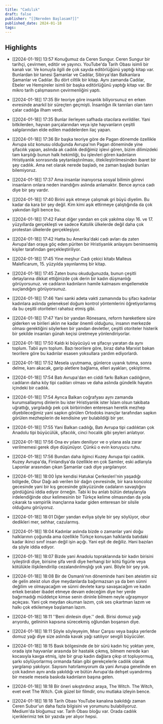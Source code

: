 ```yaml
---
title: "Cadılık"
draft: false
publisher: "[[Nereden Başlasam?]]"
published_date: 2024-01-18
tags:
---
```



## Highlights
* [[2024-01-19]] 13:57  Konuğumuz da Ceren Sungur. Ceren Sungur bir tarihçi, çevirmen, editör ve yayıncı. YouTube'da Tarih Obası isimli bir kanalı var. Ve konuyla ilgili de çok sayıda editörlüğünü yaptığı kitap var. Bunlardan bir tanesi Şamanlar ve Cadılar, Sibirya'dan Balkanlara Şamanlar ve Cadılar. Bu dört ciltlik bir kitap. Aynı zamanda Cadılar, Ebeler ve Hemşireler isimli bir başka editörlüğünü yaptığı kitap var. Bir mikro tarih çalışmasının çevirmenliğini yaptı.

* [[2024-01-18]] 17:35  Bir teoriye göre insanlık biliyorsunuz en erken evresinde anarkil bir süreçten geçmişti. İnsanlığın ilk tanrıları olan tanrı çalar cadılığa ilham verdi.

* [[2024-01-18]] 17:35  Bunlar ilerleyen safhada otacılara evrildiler. Yani bitkilerden, hayvan parçalarından veya işte hayvanların çeşitli salgılarından elde edilen maddelerden ilaç yapan.

* [[2024-01-18]] 17:36  Bir başka teoriye göre de Pagan dönemde özellikle Avrupa söz konusu olduğunda Avrupa'nın Pagan döneminde yine şifacılık yapan, aslında ak cadılık dediğimiz işlevi gören, bizim dilimizdeki tam karşılığı bunun halk hekimliği, bu işlevleri gören kadınların Hristiyanlık sonrasında şeytanlaştırılması, ötekileştirilmesinden ibaret bir şey cadılık. Ama net olarak nerede başladı, ne zaman başladı bunları bilemiyoruz.

* [[2024-01-18]] 17:37  Ama insanlar inanıyorsa sosyal bilimin görevi insanların onlara neden inandığını aslında anlamaktır. Bence ayrıca cadı diye bir şey vardır.

* [[2024-01-18]] 17:40  Birini aşık etmeye çalışmak gri büyü diyelim. Bu kadar da kara bir şey değil. Kim kimi aşık ettirmeye çalıştığında da çok yakından ilgili bence bu.

* [[2024-01-18]] 17:42  Fakat diğer yandan en çok yakılma olayı 16. ve 17. yüzyıllarda gerçekleşti ve sadece Katolik ülkelerde değil daha çok protestan ülkelerde gerçekleşiyor.

* [[2024-01-18]] 17:42  Hatta bu Amerika'daki cadı avları da zaten Avrupa'dan oraya göç eden püriten bir Hristiyanlık anlayışını benimsemiş kişiler tarafından gerçekleştiriliyor.

* [[2024-01-18]] 17:45  Yine meşhur Cadı çekici kitabı Malleus Maleficarum, 15. yüzyılda yayınlanmış bir kitap.

* [[2024-01-18]] 17:45  Zaten bunu okuduğunuzda, bunun çeşitli detaylarına dikkat ettiğinizde çok derin bir kadın düşmanlığı görüyorsunuz. ve cadıların kadınların hamile kalmasını engellemekle suçlandığını görüyorsunuz.

* [[2024-01-18]] 17:46  Yani sanki adeta vakti zamanında bu şifacı kadınlar kadınlara aslında geleneksel doğum kontrol yöntemlerini öğretiyorlarmış da bu çeşitli otoriteleri rahatsız etmiş gibi.

* [[2024-01-18]] 17:47  Yani bir yandan Rönesans, reform hareketlere süre giderken ve birileri aklın ne kadar önemli olduğunu, insanın merkezde olması gerektiğini söylerken bir yandan devletler, çeşitli otoriteler histerik bir şekilde insanları günah keçisi üretmeye yönlendiriyorlar.

* [[2024-01-18]] 17:50  Kaldı ki büyücüyü ve şifacıyı yaratan da aynı toplum. Tabii aynı toplum. Bazı teorilere göre, biraz daha Marxist bakan teorilere göre bu kadınlar esasen yoksullara yardım ediyorlardı.

* [[2024-01-18]] 17:52  Mesela uyutmama, günlerce uyanık tutma, sonra delme, kanı akacak, garip aletlere bağlama, elleri ayakları, çekiştirme.

* [[2024-01-18]] 17:54  Batı Avrupa'dan en ciddi farkı Balkan cadılığının, cadıların daha köy tipi cadıları olması ve daha aslında gündelik hayatın içindeki bir cadılık.

* [[2024-01-18]] 17:54  Ayrıca Balkan coğrafyası aynı zamanda kurumsallaşmış dinlerin bu ister Hristiyanlık ister İslam olsun takibata uğrattığı, yargıladığı pek çok birbirinden enteresan heretik mezhep diyebileceğimiz yani sapkın görülen Ortodoks inançlar tarafından sapkın görülen mezheplerin de kendisine yer bulabildiği bir yer.

* [[2024-01-18]] 17:55  Yani Balkan cadılığı, Batı Avrupa tipi cadılıktan çok Anadolu tipi büyücülük, şifacılık, cinci hocalık gibi şeyleri anlatıyor.

* [[2024-01-18]] 17:56  Ona ev yılanı deniliyor ve o yılana asla zarar verilmemesi gerek diye düşünüyor. Çünkü o evin koruyucu ruhu.

* [[2024-01-18]] 17:56  Bundan daha ilginci Kuzey Avrupa tipi cadılık. Kuzey Avrupa'da, Finlandiya'da özellikle en çok Samiler, eski adlarıyla Laponlar arasından çıkan Şamanlar cadı diye yargılanıyor.

* [[2024-01-18]] 18:00  İşte kendisi Hatukai Çerkesleri'nin yaşadığı bölgede, Obur Dağı adı verilen bir dağın çevresinde, bir kara koncoloz gecesinde yani bir kış gecesinde gökyüzünde cadaların savaştığını gördüğünü iddia ediyor örneğin. Tabi ki bu anlatı bütün detaylarıyla irdelendiğinde obur kelimesinin bir Türkçe kelime olmasından da yola çıkarak ta vampirlik inançlarına kadar giden enteresan bir silsile olduğunu görüyoruz.

* [[2024-01-18]] 18:01  Diğer yandan evliya şöyle bir şey söylüyor, obur dedikleri mer, sehhar, cazularmış.

* [[2024-01-18]] 18:04  Kadınlar aslında bizde o zamanlar yani doğu halklarının çoğunda ama özellikle Türkçe konuşan halklarda batıdaki kadar ikinci sınıf insan değil işin açığı. Yani eşit de değiliz. Hani bazıları da şöyle iddia ediyor.

* [[2024-01-18]] 18:07  Bizde yani Anadolu topraklarında bir kadın birisini iyileştirdi diye, birisine şifa verdi diye herhangi bir kötü figürle veya kötülükle ilişkilendirilip cezalandırılmışlığı yok yani. Böyle bir şey yok.

* [[2024-01-18]] 18:08  Bir de Osmanlı'nın döneminde hani ben ateistim siz de gelin ateist olun diye meydanlarda bağırmazsan ya da ben sünni değilim ve olmayacağım ve sünni devlete karşı savaşacağım ve kadın erkek beraber ibadet etmeye devam edeceğim diye her yerde bağırmadığı müddetçe kimse senin dininle bilmem neyle uğraşmıyor açıkçası. Yani çok meydan okuman lazım, çok ses çıkartman lazım ve halkı çok etkilemeye başlaman lazım.

* [[2024-01-18]] 18:11  ''Beni dinlesin diye.'' dedi. Birisi domuz yağı arıyordu, gelininin kapısına sürecekmiş oğlundan boşansın diye.

* [[2024-01-18]] 18:11  Şöyle söyleyeyim, Mısır Çarşısı veya başka yerlerde domuz yağı diye size aslında kavak yağı satılıyor sevgili büyücüler.

* [[2024-01-18]] 18:15  Bask bölgesinde de bir sürü kadın hiç yoktan yere, orada işte hayvanlar arasında bir hastalık çıkmış, bilmem nerede karı kocasıyla kavga etmiş, işte bir grup kadın dağlara çıkıp ot topluyormuş, şarkı söylüyorlarmış ormanda falan gibi gerekçelerle cadılık olarak yargılanıp yakılıyor. Sayısını hatırlamıyorum da yani Avrupa genelinde en çok kadının aynı anda yakıldığı ve bütün Avrupa'da dehşet uyandırmış bir mesele mesela baskıda kadınların başına gelen.

* [[2024-01-18]] 18:18  Bir öneri sıkıştırdınız araya, The Witch. The Witch, evet evet The Witch. Çok güzel bir filmdir, onu mutlaka izleyin bence.

* [[2024-01-18]] 18:18  Tarih Obası YouTube kanalına bakıldığı zaman Ceren Subur'un daha fazla bilgisini ve yorumunu bulabiliyoruz. Medium'da bloğumuz var. Tarih Obası bloğu var. Orada cadılık içeriklerimiz tek bir yazıda yer alıyor hepsi.

